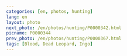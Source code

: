```yaml
---
categories: [en, photos, hunting]
lang: en
layout: photo
next_photo: /en/photos/hunting/P0000342.html
picname: P0000344
prev_photo: /en/photos/hunting/P0000367.html
tags: [Blood, Dead Leopard, Ingo]
---
```

